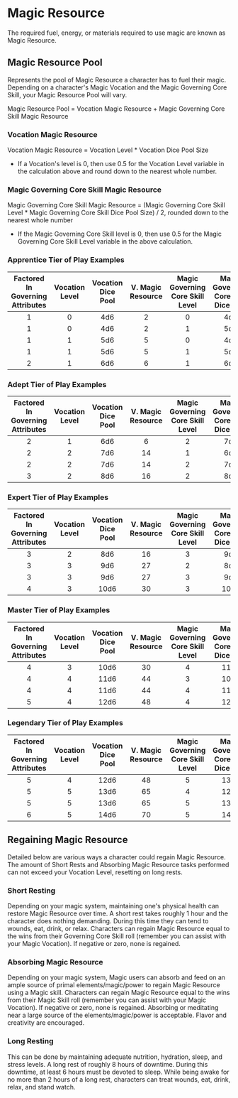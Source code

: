 # Magic Resource

The required fuel, energy, or materials required to use magic are known as Magic Resource.

## Magic Resource Pool

Represents the pool of Magic Resource a character has to fuel their magic. Depending on a character's Magic Vocation and the Magic Governing Core Skill, your Magic Resource Pool will vary.

Magic Resource Pool = Vocation Magic Resource + Magic Governing Core Skill Magic Resource

### Vocation Magic Resource

Vocation Magic Resource = Vocation Level * Vocation Dice Pool Size

- If a Vocation's level is 0, then use 0.5 for the Vocation Level variable in the calculation above and round down to the nearest whole number.

### Magic Governing Core Skill Magic Resource

Magic Governing Core Skill Magic Resource = (Magic Governing Core Skill Level * Magic Governing Core Skill Dice Pool Size) / 2, rounded down to the nearest whole number

- If the Magic Governing Core Skill level is 0, then use 0.5 for the Magic Governing Core Skill Level variable in the above calculation.

### Apprentice Tier of Play Examples

| Factored In Governing Attributes | Vocation Level | Vocation Dice Pool | V. Magic Resource | Magic Governing Core Skill Level | Magic Governing Core Skill Dice Pool | M.G.C.S. Magic Resource | Total Magic Resource Pool |
| :------------------------------: | :------------: | :----------------: | :---------------: | :------------------------------: | :----------------------------------: | :---------------------: | :-----------------------: |
|                1                 |       0        |        4d6         |         2         |                0                 |                 4d6                  |            1            |             3             |
|                1                 |       0        |        4d6         |         2         |                1                 |                 5d6                  |            2            |             4             |
|                1                 |       1        |        5d6         |         5         |                0                 |                 4d6                  |            1            |             6             |
|                1                 |       1        |        5d6         |         5         |                1                 |                 5d6                  |            2            |             7             |
|                2                 |       1        |        6d6         |         6         |                1                 |                 6d6                  |            3            |             9             |

### Adept Tier of Play Examples

| Factored In Governing Attributes | Vocation Level | Vocation Dice Pool | V. Magic Resource | Magic Governing Core Skill Level | Magic Governing Core Skill Dice Pool | M.G.C.S. Magic Resource | Total Magic Resource Pool |
| :------------------------------: | :------------: | :----------------: | :---------------: | :------------------------------: | :----------------------------------: | :---------------------: | :-----------------------: |
|                2                 |       1        |        6d6         |         6         |                2                 |                 7d6                  |            7            |            13             |
|                2                 |       2        |        7d6         |        14         |                1                 |                 6d6                  |            3            |            17             |
|                2                 |       2        |        7d6         |        14         |                2                 |                 7d6                  |            7            |            21             |
|                3                 |       2        |        8d6         |        16         |                2                 |                 8d6                  |            8            |            24             |

### Expert Tier of Play Examples

| Factored In Governing Attributes | Vocation Level | Vocation Dice Pool | V. Magic Resource | Magic Governing Core Skill Level | Magic Governing Core Skill Dice Pool | M.G.C.S. Magic Resource | Total Magic Resource Pool |
| :------------------------------: | :------------: | :----------------: | :---------------: | :------------------------------: | :----------------------------------: | :---------------------: | :-----------------------: |
|                3                 |       2        |        8d6         |        16         |                3                 |                 9d6                  |           13            |            29             |
|                3                 |       3        |        9d6         |        27         |                2                 |                 8d6                  |            8            |            35             |
|                3                 |       3        |        9d6         |        27         |                3                 |                 9d6                  |           13            |            40             |
|                4                 |       3        |        10d6        |        30         |                3                 |                 10d6                 |           15            |            45             |

### Master Tier of Play Examples

| Factored In Governing Attributes | Vocation Level | Vocation Dice Pool | V. Magic Resource | Magic Governing Core Skill Level | Magic Governing Core Skill Dice Pool | M.G.C.S. Magic Resource | Total Magic Resource Pool |
| :------------------------------: | :------------: | :----------------: | :---------------: | :------------------------------: | :----------------------------------: | :---------------------: | :-----------------------: |
|                4                 |       3        |        10d6        |        30         |                4                 |                 11d6                 |           22            |            52             |
|                4                 |       4        |        11d6        |        44         |                3                 |                 10d6                 |           15            |            59             |
|                4                 |       4        |        11d6        |        44         |                4                 |                 11d6                 |           22            |            66             |
|                5                 |       4        |        12d6        |        48         |                4                 |                 12d6                 |           24            |            72             |

### Legendary Tier of Play Examples

| Factored In Governing Attributes | Vocation Level | Vocation Dice Pool | V. Magic Resource | Magic Governing Core Skill Level | Magic Governing Core Skill Dice Pool | M.G.C.S. Magic Resource | Total Magic Resource Pool |
| :------------------------------: | :------------: | :----------------: | :---------------: | :------------------------------: | :----------------------------------: | :---------------------: | :-----------------------: |
|                5                 |       4        |        12d6        |        48         |                5                 |                 13d6                 |           32            |            80             |
|                5                 |       5        |        13d6        |        65         |                4                 |                 12d6                 |           24            |            89             |
|                5                 |       5        |        13d6        |        65         |                5                 |                 13d6                 |           32            |            97             |
|                6                 |       5        |        14d6        |        70         |                5                 |                 14d6                 |           35            |            105            |

## Regaining Magic Resource

Detailed below are various ways a character could regain Magic Resource. The amount of Short Rests and Absorbing Magic Resource tasks performed can not exceed your Vocation Level, resetting on long rests.

### Short Resting

Depending on your magic system, maintaining one's physical health can restore Magic Resource over time. A short rest takes roughly 1 hour and the character does nothing demanding. During this time they can tend to wounds, eat, drink, or relax. Characters can regain Magic Resource equal to the wins from their Governing Core Skill roll (remember you can assist with your Magic Vocation). If negative or zero, none is regained.

### Absorbing Magic Resource

Depending on your magic system, Magic users can absorb and feed on an ample source of primal elements/magic/power to regain Magic Resource using a Magic skill. Characters can regain Magic Resource equal to the wins from their Magic Skill roll (remember you can assist with your Magic Vocation). If negative or zero, none is regained. Absorbing or meditating near a large source of the elements/magic/power is acceptable. Flavor and creativity are encouraged.

### Long Resting

This can be done by maintaining adequate nutrition, hydration, sleep, and stress levels. A long rest of roughly 8 hours of downtime. During this downtime, at least 6 hours must be devoted to sleep. While being awake for no more than 2 hours of a long rest, characters can treat wounds, eat, drink, relax, and stand watch.
